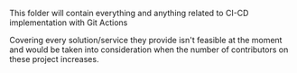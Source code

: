 This folder will contain everything and anything related to CI-CD implementation with Git Actions

Covering every solution/service they provide isn't feasible at the moment and would be taken into consideration when the number of contributors on these project increases. 

